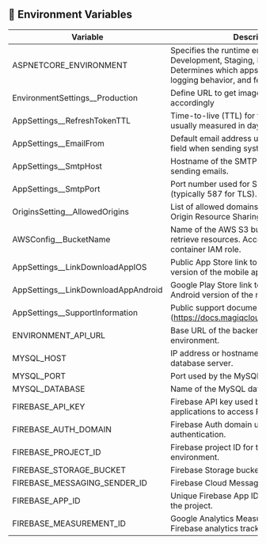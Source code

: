 ## 🔧 Environment Variables

| Variable                          | Description                                                                                                      | Example                              |
|----------------------------------|------------------------------------------------------------------------------------------------------------------|--------------------------------------|
| ASPNETCORE_ENVIRONMENT           | Specifies the runtime environment (e.g., Development, Staging, Production). Determines which appsettings file to load, logging behavior, and feature toggles. | Production                           |
| EnvironmentSettings__Production  | Define URL to get image folder from s3 accordingly                                                               | https://s3.amazonaws.com/...         |
| AppSettings__RefreshTokenTTL     | Time-to-live (TTL) for the refresh token, usually measured in days.                                              | 7                                    |
| AppSettings__EmailFrom           | Default email address used in the "From" field when sending system emails.                                       | noreply@example.com                  |
| AppSettings__SmtpHost            | Hostname of the SMTP server used for sending emails.                                                             | smtp.gmail.com                       |
| AppSettings__SmtpPort            | Port number used for SMTP communication (typically 587 for TLS).                                                 | 587                                  |
| OriginsSetting__AllowedOrigins   | List of allowed domains for CORS (Cross-Origin Resource Sharing) access to the API.                              | https://example.com                  |
| AWSConfig__BucketName            | Name of the AWS S3 bucket used to store or retrieve resources. Access is granted via container IAM role.         | my-app-assets-bucket                 |
| AppSettings__LinkDownloadAppIOS  | Public App Store link to download the iOS version of the mobile app.                                             | https://apps.apple.com/...           |
| AppSettings__LinkDownloadAppAndroid | Google Play Store link to download the Android version of the mobile app.                                   | https://play.google.com/store/apps/... |
| AppSettings__SupportInformation  | Public support documentation URL for users (https://docs.magiqcloud.com/Engagement/).                            | https://docs.magiqcloud.com/Engagement/ |
| ENVIRONMENT_API_URL              | Base URL of the backend API for the current environment.                                                         | https://api.example.com              |
| MYSQL_HOST                       | IP address or hostname of the MySQL database server.                                                             | 127.0.0.1                            |
| MYSQL_PORT                       | Port used by the MySQL database server.                                                                          | 3306                                 |
| MYSQL_DATABASE                   | Name of the MySQL database to connect to.                                                                        | engagement                           |
| FIREBASE_API_KEY                 | Firebase API key used by frontend applications to access Firebase services.                                      |            |
| FIREBASE_AUTH_DOMAIN             | Firebase Auth domain used during authentication.                                                                 | project-id.firebaseapp.com           |
| FIREBASE_PROJECT_ID              | Firebase project ID for the current environment.                                                                 | community-engagement-73311           |
| FIREBASE_STORAGE_BUCKET          | Firebase Storage bucket name.                                                                                    | community-engagement-73311.appspot.com |
| FIREBASE_MESSAGING_SENDER_ID     | Firebase Cloud Messaging sender ID.                                                                              | 945046744357                         |
| FIREBASE_APP_ID                  | Unique Firebase App ID used for identifying the project.                                                         | 1:945046744357:web:56bcbbe82a0d66caa403e0 |
| FIREBASE_MEASUREMENT_ID          | Google Analytics Measurement ID for Firebase analytics tracking.                                                 |                           |
